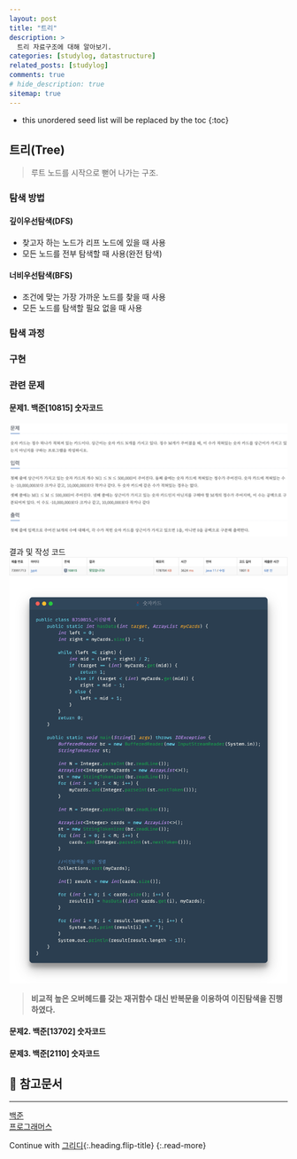```yaml
---
layout: post
title: "트리"
description: >
  트리 자료구조에 대해 알아보기.
categories: [studylog, datastructure]
related_posts: [studylog]
comments: true
# hide_description: true
sitemap: true
---
```


* this unordered seed list will be replaced by the toc
{:toc}

## 트리(Tree)
> 루트 노드를 시작으로 뻗어 나가는 구조.

### 탐색 방법
#### 깊이우선탐색(DFS)
- 찾고자 하는 노드가 리프 노드에 있을 때 사용
- 모든 노드를 전부 탐색할 때 사용(완전 탐색)

#### 너비우선탐색(BFS)
- 조건에 맞는 가장 가까운 노드를 찾을 때 사용
- 모든 노드를 탐색할 필요 없을 때 사용

### 탐색 과정
### 구현 
### 관련 문제
#### 문제1. 백준[10815] 숫자코드
![image](/assets/study/algorithm/search/bj10815a.png)

결과 및 작성 코드
![Image](/assets/study/algorithm/search/bj10815b.png)
![Image](/assets/study/algorithm/search/bj10815c.png)

> **비교적 높은 오버헤드를 갖는 재귀함수 대신 반복문을 이용하여 이진탐색을 진행하였다.**

#### 문제2. 백준[13702] 숫자코드

#### 문제3. 백준[2110] 숫자코드

## 📄 참고문서
<hr/>
<a href="https://www.acmicpc.net/">백준</a><br>
<a href="https://school.programmers.co.kr/">프로그래머스</a> 

Continue with [그리디](2023-04-01-그리디.md){:.heading.flip-title}
{:.read-more}
